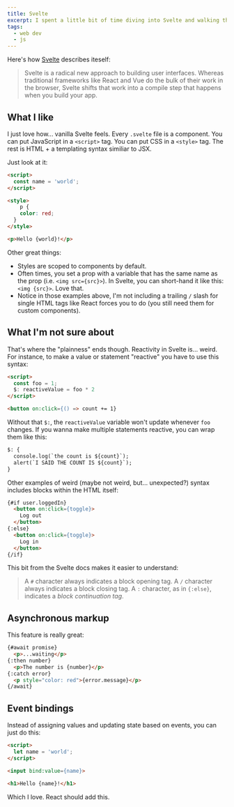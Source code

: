 ```yaml
---
title: Svelte
excerpt: I spent a little bit of time diving into Svelte and walking through the official tutorial. Here are some things that stood out to me. 
tags: 
  - web dev
  - js
---
```


Here's how [Svelte][svelte] describes iteself:

> Svelte is a radical new approach to building user interfaces. Whereas traditional frameworks like React and Vue do the bulk of their work in the browser, Svelte shifts that work into a compile step that happens when you build your app.

## What I like

I just love how... vanilla Svelte feels. Every `.svelte` file is a component. You can put JavaScript in a `<script>` tag. You can put CSS in a `<style>` tag. The rest is HTML + a templating syntax similiar to JSX. 

Just look at it:

```html
<script>
  const name = 'world';
</script>

<style>
	p {
    color: red;
  }
</style>

<p>Hello {world}!</p>
```

Other great things: 

- Styles are scoped to components by default. 
- Often times, you set a prop with a variable that has the same name as the prop (i.e. `<img src={src}>`). In Svelte, you can short-hand it like this: `<img {src}>`. Love that. 
- Notice in those examples above, I'm not including a trailing `/` slash for single HTML tags like React forces you to do (you still need them for custom components).

## What I'm not sure about

That's where the "plainness" ends though. Reactivity in Svelte is... weird. For instance, to make a value or statement "reactive" you have to use this syntax:

```html
<script>
  const foo = 1;
  $: reactiveValue = foo * 2
</script>

<button on:click={() => count += 1}
```

Without that `$:`, the `reactiveValue` variable won't update whenever `foo` changes. If you wanna make multiple statements reactive, you can wrap them like this:

```html
$: {
  console.log(`the count is ${count}`);
  alert(`I SAID THE COUNT IS ${count}`);
}
```

Other examples of weird (maybe not weird, but... unexpected?) syntax includes blocks within the HTML itself:

```html
{#if user.loggedIn}
  <button on:click={toggle}>
    Log out
  </button>
{:else}
  <button on:click={toggle}>
    Log in
  </button>
{/if}
```

This bit from the Svelte docs makes it easier to understand:

> A `#` character always indicates a block opening tag. A `/` character always indicates a block closing tag. A `:` character, as in `{:else}`, indicates a _block continuation tag_.

## Asynchronous markup 

This feature is really great:

```html
{#await promise}
  <p>...waiting</p>
{:then number}
  <p>The number is {number}</p>
{:catch error}
  <p style="color: red">{error.message}</p>
{/await}
```

## Event bindings

Instead of assigning values and updating state based on events, you can just do this:

```html
<script>
  let name = 'world';
</script>

<input bind:value={name}>

<h1>Hello {name}!</h1>
```

Which I love. React should add this. 

[svelte]: https://svelte.dev